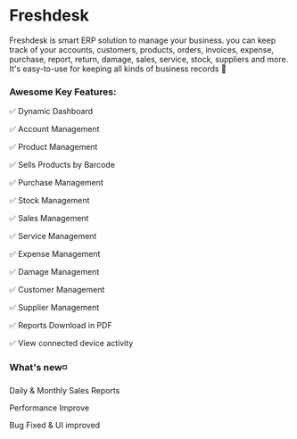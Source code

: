 # Freshdesk

Freshdesk is smart ERP solution to manage your business. you can keep track of your accounts, customers, products, orders, invoices, expense, purchase, report, return, damage, sales, service, stock, suppliers and more. It's easy-to-use for keeping all kinds of business records 🚀

### **Awesome Key Features:**

✅ Dynamic Dashboard 

✅ Account Management

✅ Product Management

✅ Sells Products by Barcode

✅ Purchase Management

✅ Stock Management

✅ Sales Management

✅ Service Management

✅ Expense Management

✅ Damage Management

✅ Customer Management

✅ Supplier Management

✅ Reports Download in PDF

✅ View connected device activity 

### **What's new◽** 
Daily & Monthly Sales Reports

Performance Improve

Bug Fixed & UI improved
